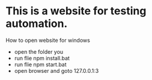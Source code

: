 # This is a website for testing automation.

How to open website for windows
 - open the folder you
 - run flie npm install.bat
 - run flie npm start.bat
 - open browser and goto 127.0.0.1:3